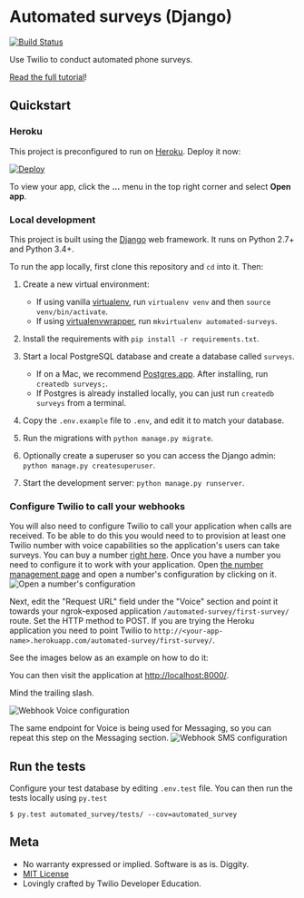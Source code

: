 # Automated surveys (Django)
[![Build Status](https://travis-ci.org/TwilioDevEd/automated-survey-django.svg?branch=master)](https://travis-ci.org/TwilioDevEd/automated-survey-django)

Use Twilio to conduct automated phone surveys.

[Read the full tutorial](https://www.twilio.com/docs/tutorials/walkthrough/automated-survey/python/django)!

## Quickstart

### Heroku

This project is preconfigured to run on [Heroku](https://www.heroku.com/). Deploy it now:

[![Deploy](https://www.herokucdn.com/deploy/button.svg)](https://heroku.com/deploy?template=https://github.com/TwilioDevEd/automated-survey-django)

To view your app, click the **...** menu in the top right corner and select **Open app**.

### Local development

This project is built using the [Django](https://www.djangoproject.com/) web framework. It runs on Python 2.7+ and Python 3.4+.

To run the app locally, first clone this repository and `cd` into it. Then:

1. Create a new virtual environment:

    - If using vanilla [virtualenv](https://virtualenv.pypa.io/en/latest/), run `virtualenv venv` and then `source venv/bin/activate`.
    - If using [virtualenvwrapper](https://virtualenvwrapper.readthedocs.org/en/latest/), run `mkvirtualenv automated-surveys`.

1. Install the requirements with `pip install -r requirements.txt`.

1. Start a local PostgreSQL database and create a database called `surveys`.

    - If on a Mac, we recommend
      [Postgres.app](http://postgresapp.com/). After installing, run `createdb surveys;`.
    - If Postgres is already installed locally, you can just run `createdb surveys` from a terminal.

1. Copy the `.env.example` file to `.env`, and edit it to match your database.

1. Run the migrations with `python manage.py migrate`.

1. Optionally create a superuser so you can access the Django admin: `python manage.py createsuperuser`.

1. Start the development server: `python manage.py runserver`.

### Configure Twilio to call your webhooks

You will also need to configure Twilio to call your application when
calls are received. To be able to do this you would need to
to provision at least one Twilio number with voice
capabilities so the application's users can take surveys. You can buy
a number
[right here](https://www.twilio.com/user/account/phone-numbers/search). Once
you have a number you need to configure it to work with your
application. Open
[the number management page](https://www.twilio.com/user/account/phone-numbers/incoming)
and open a number's configuration by clicking on it. ![Open a number's configuration](https://raw.github.com/TwilioDevEd/automated-survey-django/master/images/number-conf.png)

Next, edit the "Request URL" field under the "Voice" section and point
it towards your ngrok-exposed application `/automated-survey/first-survey/` route. Set
the HTTP method to POST. If you are trying the Heroku
application you need to point Twilio to
`http://<your-app-name>.herokuapp.com/automated-survey/first-survey/`.

See the images below as an example on how to do it:

You can then visit the application at [http://localhost:8000/](http://localhost:8000/).

Mind the trailing slash.

![Webhook Voice configuration](https://raw.github.com/TwilioDevEd/automated-survey-django/master/images/webhook-conf-voice.png)

The same endpoint for Voice is being used for Messaging, so you can repeat this step on the Messaging section.
![Webhook SMS configuration](https://raw.github.com/TwilioDevEd/automated-survey-django/master/images/webhook-conf-sms.png)

## Run the tests

Configure your test database by editing `.env.test` file. You can then run the tests locally using `py.test`

```
$ py.test automated_survey/tests/ --cov=automated_survey
```

## Meta

* No warranty expressed or implied. Software is as is. Diggity.
* [MIT License](http://www.opensource.org/licenses/mit-license.html)
* Lovingly crafted by Twilio Developer Education.
